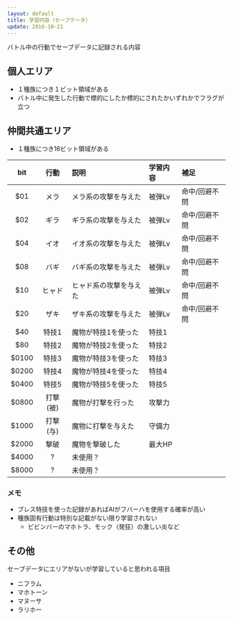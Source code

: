 ```yaml
---
layout: default
title: 学習内容（セーブデータ）
update: 2016-10-21
---
```


バトル中の行動でセーブデータに記録される内容

## 個人エリア

* １種族につき１ビット領域がある
* バトル中に発生した行動で標的にしたか標的にされたかいずれかでフラグが立つ


## 仲間共通エリア

* １種族につき16ビット領域がある

|  bit  | 行動     | 説明                   | 学習内容 | 補足          |
|:-----:|:--------:|:-----------------------|:---------|:--------------|
|   $01 | メラ     | メラ系の攻撃を与えた   | 被弾Lv   | 命中/回避不問 |
|   $02 | ギラ     | ギラ系の攻撃を与えた   | 被弾Lv   | 命中/回避不問 |
|   $04 | イオ     | イオ系の攻撃を与えた   | 被弾Lv   | 命中/回避不問 |
|   $08 | バギ     | バギ系の攻撃を与えた   | 被弾Lv   | 命中/回避不問 |
|   $10 | ヒャド   | ヒャド系の攻撃を与えた | 被弾Lv   | 命中/回避不問 |
|   $20 | ザキ     | ザキ系の攻撃を与えた   | 被弾Lv   | 命中/回避不問 |
|   $40 | 特技1    | 魔物が特技1を使った    | 特技1    |
|   $80 | 特技2    | 魔物が特技2を使った    | 特技2    |
| $0100 | 特技3    | 魔物が特技3を使った    | 特技3    |
| $0200 | 特技4    | 魔物が特技4を使った    | 特技4    |
| $0400 | 特技5    | 魔物が特技5を使った    | 特技5    |
| $0800 | 打撃(被) | 魔物が打撃を行った     | 攻撃力   |
| $1000 | 打撃(与) | 魔物に打撃を与えた     | 守備力   |
| $2000 | 撃破     | 魔物を撃破した         | 最大HP   |
| $4000 | ?        | 未使用？               |
| $8000 | ?        | 未使用？               |

### メモ

* ブレス特技を使った記録があればAIがフバーハを使用する確率が高い
* 種族固有行動は特別な記載がない限り学習されない
	* ビビンバーのマホトラ、モック（発狂）の激しい炎など


## その他

セーブデータにエリアがないが学習していると思われる項目

* ニフラム
* マホトーン
* マヌーサ
* ラリホー
